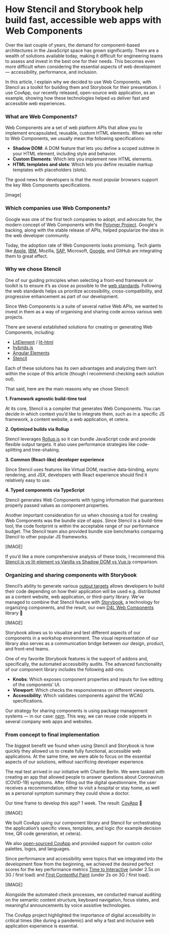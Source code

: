 # How Stencil and Storybook help build fast, accessible web apps with Web Components


Over the last couple of years, the demand for component-based architectures in the JavaScript space has grown significantly. There are a wealth of solutions available today, making it difficult for engineering teams to assess and invest in the best one for their needs. This becomes even more difficult when considering the essential aspects of web development — accessibility, performance, and inclusion.

In this article, I explain why we decided to use Web Components, with Stencil as a toolkit for building them and Storybook for their presentation. I use CovApp, our recently released, open-source web application, as an example, showing how these technologies helped us deliver fast and accessible web experiences.

### What are Web Components?
Web Components are a set of web platform APIs that allow you to implement encapsulated, reusable, custom HTML elements. When we refer to Web Components, we usually mean the following specifications:

- **Shadow DOM**: A DOM feature that lets you define a scoped subtree in your HTML element, including style and behavior.
- **Custom Elements**: Which lets you implement new HTML elements.
- **HTML templates and slots**: Which lets you define reusable markup templates with placeholders (slots).

The good news for developers is that the most popular browsers support the key Web Components specifications.

[image]

### Which companies use Web Components?

Google was one of the first tech companies to adopt, and advocate for, the modern concept of Web Components with the [Polymer Project](https://www.polymer-project.org/). Google's backing, along with the stable release of APIs, helped popularize the idea in the web developer community.

Today, the adoption rate of Web Components looks promising. Tech giants like [Apple](https://dev.to/ionic/apple-just-shipped-web-components-to-production-and-you-probably-missed-it-57pf), [IBM](https://www.carbondesignsystem.com/), Mozilla, [SAP](https://sap.github.io/ui5-webcomponents/), Microsoft, [Google](https://github.com/GoogleWebComponents), and GitHub are integrating them to great effect.

### Why we chose Stencil

One of our guiding principles when selecting a front-end framework or toolkit is to ensure it’s as close as possible to the [web standards](https://www.smashingmagazine.com/2019/01/web-standards-guide/). Following the web standards helps us prioritize accessibility, cross-compatibility, and progressive enhancement as part of our development.

Since Web Components is a suite of several native Web APIs, we wanted to invest in them as a way of organising and sharing code across various web projects.

There are several established solutions for creating or generating Web Components, including:

- [LitElement](https://lit-element.polymer-project.org/) / [lit-html](https://lit-html.polymer-project.org/)
- [hybrids.js](https://hybrids.js.org/)
- [Angular Elements](https://angular.io/guide/elements)
- [Stencil](https://stenciljs.com/)

Each of these solutions has its own advantages and analyzing them isn’t within the scope of this article (though I recommend checking each solution out).

That said, here are the main reasons why we chose Stencil:

**1. Framework agnostic build-time tool**

  At its core, Stencil is a compiler that generates Web Components. You can decide in which context you’d like to integrate them, such as in a specific JS framework, a content website, a web application, et cetera.

**2. Optimized builds via Rollup**

  Stencil leverages [Rollup.js](https://rollupjs.org/) so it can bundle JavaScript code and provide flexible output targets. It also uses performance strategies like code-splitting and tree-shaking.

**3. Common (React-like) developer experience**

  Since Stencil uses features like Virtual DOM, reactive data-binding, async rendering, and JSX, developers with React experience should find it relatively easy to use.

**4. Typed components via TypeScript**

  Stencil generates Web Components with typing information that guarantees properly passed values as component properties.

Another important consideration for us when choosing a tool for creating Web Components was the bundle size of apps. Since Stencil is a build-time tool, the code footprint is within the acceptable range of our performance budget. The Stencil team also provided bundle size benchmarks comparing Stencil to other popular JS frameworks.

[IMAGE]

If you’d like a more comprehensive analysis of these tools, I recommend this [Stencil.js vs lit-element vs Vanilla vs Shadow DOM vs Vue.js](https://medium.com/@thangman22/stencil-js-vs-lit-element-vs-vanilla-vs-shadow-dom-vs-vue-js-5d2ade971183) comparison.

### Organizing and sharing components with Storybook

Stencil’s ability to generate various [output targets](https://stenciljs.com/docs/output-targets) allows developers to build their code depending on how their application will be used e.g. distributed as a content website, web application, or third-party library. We’ve managed to combine that Stencil feature with [Storybook](https://storybook.js.org/), a technology for organizing components, and the result, our own [D4L Web Components](https://storybook.d4l.io/) library 🎉

[IMAGE]

Storybook allows us to visualize and test different aspects of our components in a workshop environment. The visual representation of our library also serves as a communication bridge between our design, product, and front-end teams.

One of my favorite Storybook features is the support of addons and, specifically, the automated accessibility audits. The advanced functionality of our component library includes the following add-ons:

- **Knobs**: Which exposes component properties and inputs for live editing of the components’ UI.
- **Viewport**: Which checks the responsiveness on different viewports.
- **Accessibility**: Which validates components against the WCAG specifications.

Our strategy for sharing components is using package management systems — in our case: [npm](https://www.npmjs.com/). This way, we can reuse code snippets in several company web apps and websites.

### From concept to final implementation

The biggest benefit we found when using Stencil and Storybook is how quickly they allowed us to create fully functional, accessible web applications. At the same time, we were able to focus on the essential aspects of our solutions, without sacrificing developer experience.

The real test arrived in our initiative with Charité Berlin. We were tasked with creating an app that allowed people to answer questions about Coronavirus (COVID-19) symptoms. After filling out the digital questionnaire, the user receives a recommendation, either to visit a hospital or stay home, as well as a personal symptom summary they could show a doctor.

Our time frame to develop this app? 1 week. The result: [CovApp](https://covapp.charite.de/) 🙌

[IMAGE]

We built CovApp using our component library and Stencil for orchestrating the application’s specific views, templates, and logic (for example decision tree, QR code generation, et cetera).

We also [open-sourced CovApp](https://github.com/d4l-data4life/covapp) and provided support for custom color palettes, logos, and languages.

Since performance and accessibility were topics that we integrated into the development flow from the beginning, we achieved the desired perfect scores for the key performance metrics [Time to Interactive](https://calibreapp.com/blog/time-to-interactive) (under 2.5s on 3G / first load) and [First Contentful Paint](https://web.dev/fcp/) (under 2s on 3G / first load).

[IMAGE]

Alongside the automated check processes, we conducted manual auditing on the semantic content structure, keyboard navigation, focus states, and meaningful announcements by voice assistive technologies.

The CovApp project highlighted the importance of digital accessibility in critical times (like during a pandemic) and why a fast and inclusive web application experience is essential.
